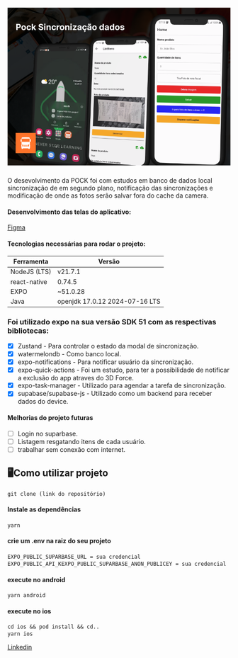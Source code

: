 # ![capa](./assets/capa.png)

O desevolvimento da POCK foi com estudos em banco de dados local sincronização de em segundo plano, notificação das sincronizações e modificação de
onde as fotos serão salvar fora do cache da camera.

#### Desenvolvimento das telas do aplicativo:

[Figma](https://www.figma.com/design/ulPqbVzlxDFhD4EypgyL3e/Sales?m=auto&t=crsHsVYIola8d2r9-1)

#### Tecnologias necessárias para rodar o projeto:

| Ferramenta   | Versão                         |
| ------------ | ------------------------------ |
| NodeJS (LTS) | v21.7.1                        |
| react-native | 0.74.5                         |
| EXPO         | ~51.0.28                       |
| Java         | openjdk 17.0.12 2024-07-16 LTS |

### Foi utilizado expo na sua versão SDK 51 com as respectivas bibliotecas:

-   [x] Zustand - Para controlar o estado da modal de sincronização.
-   [x] watermelondb - Como banco local.
-   [x] expo-notifications - Para notificar usuário da sincronização.
-   [x] expo-quick-actions - Foi um estudo, para ter a possibilidade de notificar a exclusão do app atraves do 3D Force.
-   [x] expo-task-manager - Utilizado para agendar a tarefa de sincronização.
-   [x] supabase/supabase-js - Utilizado como um backend para receber dados do device.

#### Melhorias do projeto futuras

-   [ ] Login no suparbase.
-   [ ] Listagem resgatando itens de cada usuário.
-   [ ] trabalhar sem conexão com internet.

## 🖥️Como utilizar projeto

```cm
git clone (link do repositório)
```

#### Instale as dependências

```cm
yarn
```

#### crie um .env na raiz do seu projeto

```cm
EXPO_PUBLIC_SUPARBASE_URL = sua credencial
EXPO_PUBLIC_API_KEXPO_PUBLIC_SUPARBASE_ANON_PUBLICEY = sua credencial
```

#### execute no android

```cm
yarn android
```

#### execute no ios

```cm
cd ios && pod install && cd..
yarn ios
```

[Linkedin](https://www.linkedin.com/in/italoasouzati/)
